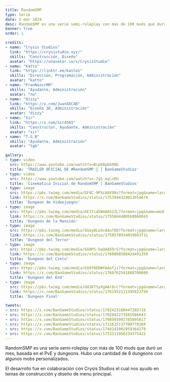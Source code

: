 ```yaml
---
title: RandomSMP
type: Serie
date: 2 mar 2024
desc: RandomSMP es una serie semi-roleplay con más de 100 mods que duró un mes, basada en el PvE y dungeons.
banner: true
order: 1

credits:
- name: "Crysis Studios"
  link: "https://crysistudio.xyz/"
  skills: "Construcción, Diseño"
  avatar: "https://unavatar.io/x/CrysisStudio"
- name: "Katto"
  link: "https://linktr.ee/katto1"
  skills: "Dirección, Programación, Administración"
  avatar: "katto"
- name: "FranNazurRM"
  skills: "Ayudante, Administración"
  avatar: "no"
- name: "Dizzy"
  link: "https://x.com/JuanXDC4D"
  skills: "Diseño 3D, Administración"
  avatar: "dizzy"
- name: "Sir"
  link: "https://x.com/Sir4565"
  skills: "Constructor, Ayudante, Administración"
  avatar: "sir"
- name: "T.G.B"
  skills: "Ayudante, Administración"
  avatar: "tgb"

gallery:
- type: video
  src: https://www.youtube.com/watch?v=BcpE8pbG9Nk
  title: 'TRAILER OFICIAL DE #RandomSMP 🚬 | BanGameStudios'
- type: video
  src: https://www.youtube.com/watch?v=-7gS_myLcRU
  title: 'Cinematica Inicial de RandomSMP | BanGameStudios'
- type: image
  src: https://pbs.twimg.com/media/GFdC-9PXcAAV98v?format=jpg&name=large
  link: https://x.com/BanGameStudios/status/1753944324012654674
  title: 'Dungeon de Videojuegos'
- type: image
  src: https://pbs.twimg.com/media/GF1fidXW4AA522L?format=jpg&name=medium
  link: https://x.com/BanGameStudios/status/1755664480560968043
  title: 'Dungeon de la Mansión'
- type: image
  src: https://pbs.twimg.com/media/GGey8LoXcAAu70Q?format=jpg&name=large
  link: https://x.com/BanGameStudios/status/1758570934019993711
  title: 'Dungeon del Terror'
- type: image
  src: https://pbs.twimg.com/media/GG0P5-haQAA59rS?format=jpg&name=large
  link: https://x.com/BanGameStudios/status/1760080588424491359
  title: 'Dungeon del Cielo'
- type: image
  src: https://pbs.twimg.com/media/GG970ERWYAAofji?format=jpg&name=large
  link: https://x.com/BanGameStudios/status/1760762541888700680
  title: 'Dungeon del End'
- type: image
  src: https://pbs.twimg.com/media/GHJKTSyXgAAr8rc?format=jpg&name=large
  link: https://x.com/BanGameStudios/status/1761552111395823759
  title: 'Dungeon Final'

tweets:
- src: https://x.com/BanGameStudios/status/1702423160447205716
- src: https://x.com/BanGameStudios/status/1702842273585586643
- src: https://x.com/BanGameStudios/status/1708503992785895617
- src: https://x.com/BanGameStudios/status/1721615137700778169
- src: https://x.com/BanGameStudios/status/1744141002959364279
- src: https://x.com/BanGameStudios/status/1753111956234375422
---
```

RandomSMP es una serie semi-roleplay con más de 100 mods que duró un mes, basada en el PvE y dungeons. Hubo una cantidad de 8 dungeons con algunos mobs personalizados.

El desarrollo fue en colaboración con Crysis Studios el cual nos ayudo en temas de construcción y diseño de menu principal.